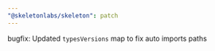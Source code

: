 ```yaml
---
"@skeletonlabs/skeleton": patch
---
```


bugfix: Updated `typesVersions` map to fix auto imports paths
